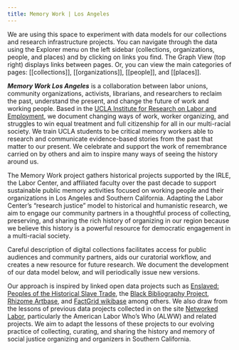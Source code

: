 ```yaml
---
title: Memory Work | Los Angeles
---
```


We are using this space to experiment with data models for our collections and research infrastructure projects. You can navigate through the data using the Explorer menu on the left sidebar (collections, organizations, people, and places) and by clicking on links you find. The Graph View (top right) displays links between pages. Or, you can view the main categories of pages: [[collections]], [[organizations]], [[people]], and [[places]].

***Memory Work Los Angeles*** is a collaboration between labor unions, community organizations, activists, librarians, and researchers to reclaim the past, understand the present, and change the future of work and working people. Based in the [UCLA Institute for Research on Labor and Employment](https://irle.ucla.edu/), we document changing ways of work, worker organizing, and struggles to win equal treatment and full citizenship for all in our multi-racial society. We train UCLA students to be critical memory workers able to research and communicate evidence-based stories from the past that matter to our present. We celebrate and support the work of remembrance carried on by others and aim to inspire many ways of seeing the history around us. 

The Memory Work project gathers historical projects supported by the IRLE, the Labor Center, and affiliated faculty over the past decade to support sustainable public memory activities focused on working people and their organizations in Los Angeles and Southern California. Adapting the Labor Center’s “research justice” model to historical and humanistic research, we aim to engage our community partners in a thoughtful process of collecting, preserving, and sharing the rich history of organizing in our region because we believe this history is a powerful resource for democratic engagement in a multi-racial society.  

Careful description of digital collections facilitates access for public audiences and community partners, aids our curatorial workflow, and creates a new resource for future research. We document the development of our data model below, and will periodically issue new versions. 

Our approach is inspired by linked open data projects such as [Enslaved: Peoples of the Historical Slave Trade](https://docs.enslaved.org/), the [Black Bibliography Project](https://blackbibliog.org/about/), [Rhizome Artbase](https://artbase.rhizome.org/wiki/Main%20Page), and [FactGrid wikibase](https://database.factgrid.de/wiki/Main_Page ) among others. We also draw from the lessons of previous data projects collected in on the site [Networked Labor](https://socialjusticehistory.org/projects/networkedlabor/), particularly the American Labor Who’s Who (ALWW) and related projects. We aim to adapt the lessons of these projects to our evolving practice of collecting, curating, and sharing the history and memory of social justice organizing and organizers in Southern California.
